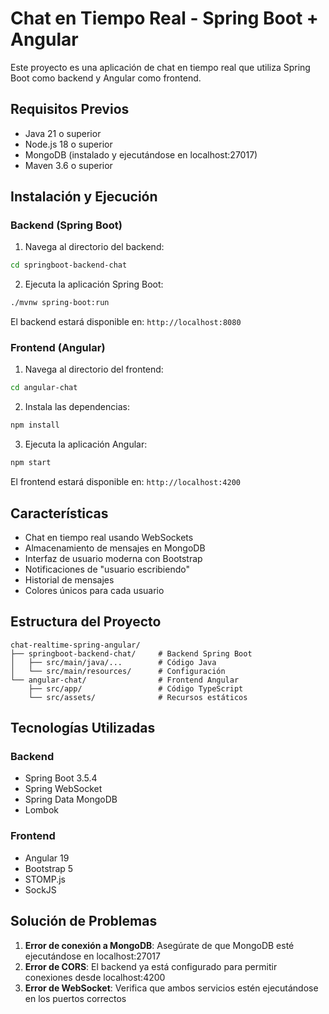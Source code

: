 # Chat en Tiempo Real - Spring Boot + Angular

Este proyecto es una aplicación de chat en tiempo real que utiliza Spring Boot como backend y Angular como frontend.

## Requisitos Previos

- Java 21 o superior
- Node.js 18 o superior
- MongoDB (instalado y ejecutándose en localhost:27017)
- Maven 3.6 o superior

## Instalación y Ejecución

### Backend (Spring Boot)

1. Navega al directorio del backend:
```bash
cd springboot-backend-chat
```

2. Ejecuta la aplicación Spring Boot:
```bash
./mvnw spring-boot:run
```

El backend estará disponible en: `http://localhost:8080`

### Frontend (Angular)

1. Navega al directorio del frontend:
```bash
cd angular-chat
```

2. Instala las dependencias:
```bash
npm install
```

3. Ejecuta la aplicación Angular:
```bash
npm start
```

El frontend estará disponible en: `http://localhost:4200`

## Características

- Chat en tiempo real usando WebSockets
- Almacenamiento de mensajes en MongoDB
- Interfaz de usuario moderna con Bootstrap
- Notificaciones de "usuario escribiendo"
- Historial de mensajes
- Colores únicos para cada usuario

## Estructura del Proyecto

```
chat-realtime-spring-angular/
├── springboot-backend-chat/     # Backend Spring Boot
│   ├── src/main/java/...        # Código Java
│   └── src/main/resources/      # Configuración
└── angular-chat/                # Frontend Angular
    ├── src/app/                 # Código TypeScript
    └── src/assets/              # Recursos estáticos
```

## Tecnologías Utilizadas

### Backend
- Spring Boot 3.5.4
- Spring WebSocket
- Spring Data MongoDB
- Lombok

### Frontend
- Angular 19
- Bootstrap 5
- STOMP.js
- SockJS

## Solución de Problemas

1. **Error de conexión a MongoDB**: Asegúrate de que MongoDB esté ejecutándose en localhost:27017
2. **Error de CORS**: El backend ya está configurado para permitir conexiones desde localhost:4200
3. **Error de WebSocket**: Verifica que ambos servicios estén ejecutándose en los puertos correctos